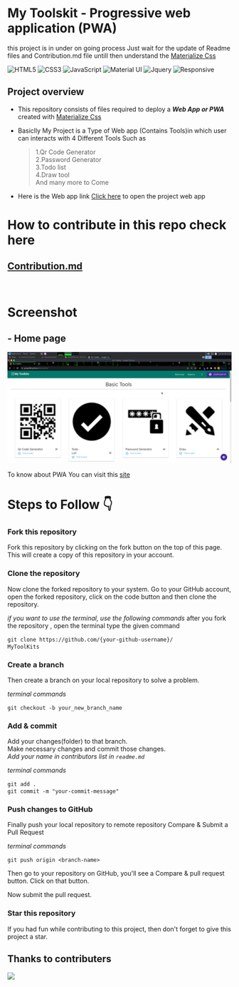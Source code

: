 # My Toolskit - Progressive web application (PWA)

this project is in under on going process Just wait for the update of Readme files and Contribution.md file untill then understand the [Materialize Css](https://materializecss.com/)

![HTML5](https://img.shields.io/badge/html5-%23E34F26.svg?style=for-the-badge&logo=html5&logoColor=white)
![CSS3](https://img.shields.io/badge/css3-%231572B6.svg?style=for-the-badge&logo=css3&logoColor=white)
![JavaScript](https://img.shields.io/badge/javascript-%23323330.svg?style=for-the-badge&logo=javascript&logoColor=%23F7DF1E)
![Material UI](https://img.shields.io/badge/Material--UI-0081CB?style=for-the-badge&logo=material-ui&logoColor=white)
![Jquery](https://img.shields.io/badge/jQuery-0769AD?style=for-the-badge&logo=jquery&logoColor=white)
![Responsive](https://img.shields.io/badge/Responsive-100%25-red)



## Project overview 

- This repository consists of files required to deploy a ___Web App or PWA___ created with [Materialize Css](https://materializecss.com/)  

- Basiclly My Project is a Type of Web app (Contains Tools)in which user can interacts with 4 Different Tools Such as <br>
   > 1.Qr Code Generator <br>
    >2.Password Generator<br>
    >3.Todo list <br>
    >4.Draw tool<br>
   > And many more to Come


- Here is the Web app link [Click here](pratap360.github.io/my_toolskit_PWA/) to open the project web app

# How to contribute in this repo check here 
## [Contribution.md](./CONTRIBUTING.md)
<br>

# Screenshot 

## - Home page 

![home](./assets/images/frontpage.png)





To know about PWA You can visit this [site](https://web.dev/progressive-web-apps/)


<!-- ## this is under developement state !  -->

# Steps to Follow :point_down: 

### Fork this repository

Fork this repository by clicking on the fork button on the top of this page. This will create a copy of this repository in your account. 

### Clone the repository

Now clone the forked repository to your system. Go to your GitHub account, open the forked repository, click on the code button and then clone the repository.

_if you want to use the terminal, use the following commands_
after you fork the repository , open the terminal type the given command

```
git clone https://github.com/{your-github-username}/
MyToolKits
```

### Create a branch

Then create a branch on your local repository to solve a problem.

_terminal commands_

```
git checkout -b your_new_branch_name
```

### Add & commit

Add your changes(folder) to that branch. <br/>
Make necessary changes and commit those changes. <br/>
_Add your name in contributors list in `readme.md`_

_terminal commands_

```
git add .
git commit -m "your-commit-message"
```

### Push changes to GitHub

Finally push your local repository to remote repository
Compare & Submit a Pull Request

_terminal commands_

```
git push origin <branch-name>
```

Then go to your repository on GitHub, you'll see a Compare & pull request button. Click on that button.

Now submit the pull request.

### Star this repository

If you had fun while contributing to this project, then don't forget to give this project a star.

## Thanks to contributers

<a align="center" href="https://github.com/pratap360/
MyToolKits/graphs/contributors">
  <img src="https://contrib.rocks/image?repo=pratap360/
MyToolKits&&max=817" />
</a>

